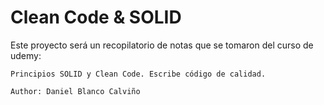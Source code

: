 
# Clean Code & SOLID

Este proyecto será un recopilatorio de notas que se tomaron del curso de udemy:


```
Principios SOLID y Clean Code. Escribe código de calidad.

Author: Daniel Blanco Calviño
```
